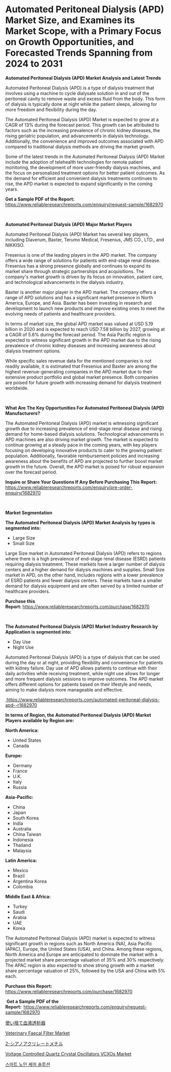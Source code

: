 <p><h1>Automated Peritoneal Dialysis (APD) Market Size, and Examines its Market Scope, with a Primary Focus on Growth Opportunities, and Forecasted Trends Spanning from 2024 to 2031</h1></p><p><strong>Automated Peritoneal Dialysis (APD) Market Analysis and Latest Trends</strong></p>
<p><p>Automated Peritoneal Dialysis (APD) is a type of dialysis treatment that involves using a machine to cycle dialysate solution in and out of the peritoneal cavity to remove waste and excess fluid from the body. This form of dialysis is typically done at night while the patient sleeps, allowing for more freedom and flexibility during the day.</p><p>The Automated Peritoneal Dialysis (APD) Market is expected to grow at a CAGR of 13% during the forecast period. This growth can be attributed to factors such as the increasing prevalence of chronic kidney diseases, the rising geriatric population, and advancements in dialysis technology. Additionally, the convenience and improved outcomes associated with APD compared to traditional dialysis methods are driving the market growth.</p><p>Some of the latest trends in the Automated Peritoneal Dialysis (APD) Market include the adoption of telehealth technologies for remote patient monitoring, the development of more user-friendly dialysis machines, and the focus on personalized treatment options for better patient outcomes. As the demand for efficient and convenient dialysis treatments continues to rise, the APD market is expected to expand significantly in the coming years.</p></p>
<p><strong>Get a Sample PDF of the Report:&nbsp;</strong> <a href="https://www.reliableresearchreports.com/enquiry/request-sample/1682970">https://www.reliableresearchreports.com/enquiry/request-sample/1682970</a></p>
<p>&nbsp;</p>
<p><strong>Automated Peritoneal Dialysis (APD) Major Market Players</strong></p>
<p><p>Automated Peritoneal Dialysis (APD) Market has several key players, including Diaverum, Baxter, Terumo Medical, Fresenius, JMS CO., LTD., and NIKKISO. </p><p>Fresenius is one of the leading players in the APD market. The company offers a wide range of solutions for patients with end-stage renal disease. Fresenius has a strong presence globally and continues to expand its market share through strategic partnerships and acquisitions. The company's market growth is driven by its focus on innovation, patient care, and technological advancements in the dialysis industry. </p><p>Baxter is another major player in the APD market. The company offers a range of APD solutions and has a significant market presence in North America, Europe, and Asia. Baxter has been investing in research and development to launch new products and improve existing ones to meet the evolving needs of patients and healthcare providers. </p><p>In terms of market size, the global APD market was valued at USD 5.19 billion in 2020 and is expected to reach USD 7.58 billion by 2027, growing at a CAGR of 5.6% during the forecast period. The Asia Pacific region is expected to witness significant growth in the APD market due to the rising prevalence of chronic kidney diseases and increasing awareness about dialysis treatment options. </p><p>While specific sales revenue data for the mentioned companies is not readily available, it is estimated that Fresenius and Baxter are among the highest revenue-generating companies in the APD market due to their extensive product portfolio and global market presence. Both companies are poised for future growth with increasing demand for dialysis treatment worldwide.</p></p>
<p>&nbsp;</p>
<p><strong>What Are The Key Opportunities For Automated Peritoneal Dialysis (APD) Manufacturers?</strong></p>
<p><p>The Automated Peritoneal Dialysis (APD) market is witnessing significant growth due to increasing prevalence of end-stage renal disease and rising demand for home-based dialysis solutions. Technological advancements in APD machines are also driving market growth. The market is expected to continue growing at a steady pace in the coming years, with key players focusing on developing innovative products to cater to the growing patient population. Additionally, favorable reimbursement policies and increasing awareness about the benefits of APD are projected to further boost market growth in the future. Overall, the APD market is poised for robust expansion over the forecast period.</p></p>
<p><strong>Inquire or Share Your Questions If Any Before Purchasing This Report:</strong> <a href="https://www.reliableresearchreports.com/enquiry/pre-order-enquiry/1682970">https://www.reliableresearchreports.com/enquiry/pre-order-enquiry/1682970</a></p>
<p>&nbsp;</p>
<p><strong>Market Segmentation</strong></p>
<p><strong>The Automated Peritoneal Dialysis (APD) Market Analysis by types is segmented into:</strong></p>
<p><ul><li>Large Size</li><li>Small Size</li></ul></p>
<p><p>Large Size market in Automated Peritoneal Dialysis (APD) refers to regions where there is a high prevalence of end-stage renal disease (ESRD) patients requiring dialysis treatment. These markets have a larger number of dialysis centers and a higher demand for dialysis machines and supplies. Small Size market in APD, on the other hand, includes regions with a lower prevalence of ESRD patients and fewer dialysis centers. These markets have a smaller demand for dialysis equipment and are often served by a limited number of healthcare providers.</p></p>
<p><strong>Purchase this Report:&nbsp;</strong><a href="https://www.reliableresearchreports.com/purchase/1682970">https://www.reliableresearchreports.com/purchase/1682970</a></p>
<p>&nbsp;</p>
<p><strong>The Automated Peritoneal Dialysis (APD) Market Industry Research by Application is segmented into:</strong></p>
<p><ul><li>Day Use</li><li>Night Use</li></ul></p>
<p><p>Automated Peritoneal Dialysis (APD) is a type of dialysis that can be used during the day or at night, providing flexibility and convenience for patients with kidney failure. Day use of APD allows patients to continue with their daily activities while receiving treatment, while night use allows for longer and more frequent dialysis sessions to improve outcomes. The APD market offers different options for patients based on their lifestyle and needs, aiming to make dialysis more manageable and effective.</p></p>
<p><a href="https://www.reliableresearchreports.com/automated-peritoneal-dialysis-apd--r1682970">&nbsp;https://www.reliableresearchreports.com/automated-peritoneal-dialysis-apd--r1682970</a></p>
<p><strong>In terms of Region, the Automated Peritoneal Dialysis (APD) Market Players available by Region are:</strong></p>
<p>
    <p> <strong> North America: </strong>
        <ul>
            <li>United States</li>
            <li>Canada</li>
        </ul>
        </p> 
    <p> <strong> Europe: </strong>
        <ul>
            <li>Germany</li>
            <li>France</li>
            <li>U.K.</li>
            <li>Italy</li>
            <li>Russia</li>
        </ul>
        </p> 
    <p> <strong> Asia-Pacific: </strong>
        <ul>
            <li>China</li>
            <li>Japan</li>
            <li>South Korea</li>
            <li>India</li>
            <li>Australia</li>
            <li>China Taiwan</li>
            <li>Indonesia</li>
            <li>Thailand</li>
            <li>Malaysia</li>
        </ul>
        </p> 
    <p> <strong> Latin America: </strong>
        <ul>
            <li>Mexico</li>
            <li>Brazil</li>
            <li>Argentina Korea</li>
            <li>Colombia</li>
        </ul>
        </p> 
    <p> <strong> Middle East & Africa: </strong>
        <ul>
            <li>Turkey</li>
            <li>Saudi</li>
            <li>Arabia</li>
            <li>UAE</li>
            <li>Korea</li>
        </ul>
    </p>
    </p>
<p><p>The Automated Peritoneal Dialysis (APD) market is expected to witness significant growth in regions such as North America (NA), Asia Pacific (APAC), Europe, the United States (USA), and China. Among these regions, North America and Europe are anticipated to dominate the market with a projected market share percentage valuation of 35% and 30% respectively. The APAC region is also expected to show strong growth with a market share percentage valuation of 25%, followed by the USA and China with 5% each.</p></p>
<p><strong>Purchase this Report: </strong><a href="https://www.reliableresearchreports.com/purchase/1682970">https://www.reliableresearchreports.com/purchase/1682970</a></p>
<p>&nbsp;<strong>Get a Sample PDF of the Report:&nbsp;&nbsp;</strong><a href="https://www.reliableresearchreports.com/enquiry/request-sample/1682970">https://www.reliableresearchreports.com/enquiry/request-sample/1682970</a></p>
<p><strong></strong></p>
<p><p><a href="https://github.com/hwbcz413288296/Market-Research-Report-List-2/blob/main/9835378109914.md">使い捨て血液透析器</a></p><p><a href="https://github.com/AlysaLedner2023/Market-Research-Report-List-1/blob/main/veterinary-faecal-filter-market.md">Veterinary Faecal Filter Market</a></p><p><a href="https://medium.com/@stevenhuson95/%E3%83%A1%E3%83%81%E3%83%AB-2-%E3%82%B7%E3%82%A2%E3%83%8E%E3%82%A2%E3%82%AF%E3%83%AA%E3%83%AC%E3%83%BC%E3%83%88%E5%B8%82%E5%A0%B4%E3%81%AE%E5%88%86%E6%9E%90-%E3%82%B0%E3%83%AD%E3%83%BC%E3%83%90%E3%83%AB%E7%94%A3%E6%A5%AD%E3%81%AE%E8%A6%8B%E9%80%9A%E3%81%97%E3%81%A8%E4%BA%88%E6%B8%AC-2024%E5%B9%B4%E3%81%8B%E3%82%892031%E5%B9%B4-3deeb1e79e70">2-シアノアクリレートメチル</a></p><p><a href="https://issuu.com/reportprime-2/docs/voltage-controlled-quartz-crystal-oscillators-vcxo">Voltage Controlled Quartz Crystal Oscillators VCXOs Market</a></p><p><a href="https://medium.com/@twix678568/%EC%A7%80%EB%8A%A5%EC%A0%81%EC%9D%B8-%EB%85%B8%EC%9D%B8-%EB%B3%B5%EC%A7%80-%EC%86%94%EB%A3%A8%EC%85%98-%EC%8B%9C%EC%9E%A5-%ED%86%B5%EC%B0%B0-%EC%8B%9C%EC%9E%A5-%EB%8F%99%ED%96%A5-%EC%84%B1%EC%9E%A5-2024%EB%85%84%EB%B6%80%ED%84%B0-2031%EB%85%84%EA%B9%8C%EC%A7%80-%EC%98%88%EC%B8%A1%EB%90%9C-%EC%A0%95%EB%B3%B4-525a05e398ab">스마트 노인 케어 솔루션</a></p></p>